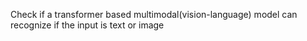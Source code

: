 Check if a transformer based multimodal(vision-language) model can recognize if the input is text or image
